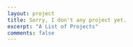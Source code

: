 ```yaml
---
layout: project
title: Sorry, I don't any project yet.
excerpt: "A List of Projects"
comments: false
---
```


